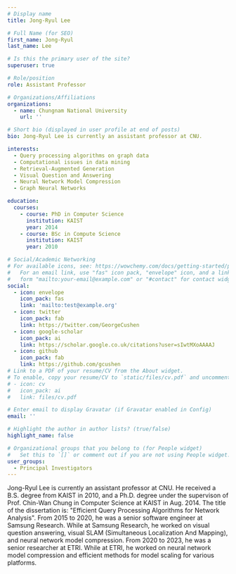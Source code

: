 ```yaml
---
# Display name
title: Jong-Ryul Lee

# Full Name (for SEO)
first_name: Jong-Ryul
last_name: Lee

# Is this the primary user of the site?
superuser: true

# Role/position
role: Assistant Professor

# Organizations/Affiliations
organizations:
  - name: Chungnam National University
    url: ''

# Short bio (displayed in user profile at end of posts)
bio: Jong-Ryul Lee is currently an assistant professor at CNU.

interests:
  - Query processing algorithms on graph data
  - Computational issues in data mining
  - Retrieval-Augmented Generation
  - Visual Question and Answering
  - Neural Network Model Compression
  - Graph Neural Networks

education:
  courses:
    - course: PhD in Computer Science
      institution: KAIST
      year: 2014
    - course: BSc in Compute Science
      institution: KAIST
      year: 2010

# Social/Academic Networking
# For available icons, see: https://wowchemy.com/docs/getting-started/page-builder/#icons
#   For an email link, use "fas" icon pack, "envelope" icon, and a link in the
#   form "mailto:your-email@example.com" or "#contact" for contact widget.
social:
  - icon: envelope
    icon_pack: fas
    link: 'mailto:test@example.org'
  - icon: twitter
    icon_pack: fab
    link: https://twitter.com/GeorgeCushen
  - icon: google-scholar
    icon_pack: ai
    link: https://scholar.google.co.uk/citations?user=sIwtMXoAAAAJ
  - icon: github
    icon_pack: fab
    link: https://github.com/gcushen
# Link to a PDF of your resume/CV from the About widget.
# To enable, copy your resume/CV to `static/files/cv.pdf` and uncomment the lines below.
# - icon: cv
#   icon_pack: ai
#   link: files/cv.pdf

# Enter email to display Gravatar (if Gravatar enabled in Config)
email: ''

# Highlight the author in author lists? (true/false)
highlight_name: false

# Organizational groups that you belong to (for People widget)
#   Set this to `[]` or comment out if you are not using People widget.
user_groups:
  - Principal Investigators
---
```


Jong-Ryul Lee is currently an assistant professor at CNU. He received a B.S. degree from KAIST in 2010, and a Ph.D. degree under the supervison of Prof. Chin-Wan Chung in Computer Science at KAIST in Aug. 2014. The title of the dissertation is: "Efficient Query Processing Algorithms for Network Analysis". From 2015 to 2020, he was a senior software engineer at Samsung Research. While at Samsung Research, he worked on visual question answering, visual SLAM (Simultaneous Localization And Mapping), and neural network model compression. From 2020 to 2023, he was a senior researcher at ETRI. While at ETRI, he worked on neural network model compression and efficient methods for model scaling for various platforms.

